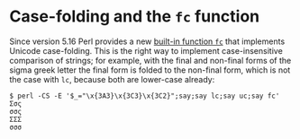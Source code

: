 # Case-folding and the `fc` function

Since version 5.16 Perl provides a new [built-in function
`fc`](https://metacpan.org/pod/distribution/perl/pod/perlfunc.pod#fc-EXPR)
that implements Unicode case-folding. This is the right way to implement
case-insensitive comparison of strings; for example, with the final and
non-final forms of the sigma greek letter the final form is folded to
the non-final form, which is not the case with `lc`, because both are
lower-case already:

    $ perl -CS -E '$_="\x{3A3}\x{3C3}\x{3C2}";say;say lc;say uc;say fc'
    Σσς
    σσς
    ΣΣΣ
    σσσ
